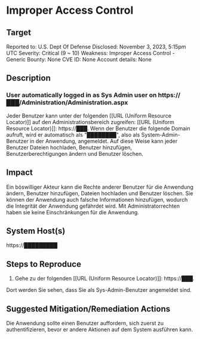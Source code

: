 # Improper Access Control

## Target

Reported to: U.S. Dept Of Defense
Disclosed: November 3, 2023, 5:15pm UTC
Severity: Critical (9 ~ 10)
Weakness: Improper Access Control - Generic
Bounty: None
CVE ID: None
Account details: None

## Description

### User automatically logged in as Sys Admin user on https://███/Administration/Administration.aspx

Jeder Benutzer kann unter der folgenden [[URL (Uniform Resource Locator)]] auf den Administrationsbereich zugreifen: [[URL (Uniform Resource Locator)]]: https://███.
Wenn der Benutzer die folgende Domain aufruft, wird er automatisch als "████████", also als System-Admin-Benutzer in der Anwendung, angemeldet. 
Auf diese Weise kann jeder Benutzer Dateien hochladen, Benutzer hinzufügen, Benutzerberechtigungen ändern und Benutzer löschen.

## Impact

Ein böswilliger Akteur kann die Rechte anderer Benutzer für die Anwendung ändern, Benutzer hinzufügen, Dateien hochladen und Benutzer löschen. 
Sie können der Anwendung auch falsche Informationen hinzufügen, wodurch die Integrität der Anwendung gefährdet wird. 
Mit Administratorrechten haben sie keine Einschränkungen für die Anwendung.

## System Host(s)

https://█████████

## Steps to Reproduce

1. Gehe zu der folgenden [[URL (Uniform Resource Locator)]]: https://███.

Dort werden Sie sehen, dass Sie als Sys-Admin-Benutzer angemeldet sind.

## Suggested Mitigation/Remediation Actions

Die Anwendung sollte einen Benutzer auffordern, sich zuerst zu authentifizieren, bevor er andere Aktionen auf dem System ausführen kann.